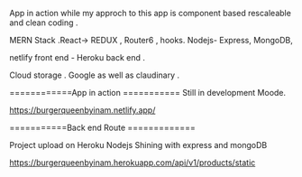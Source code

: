 App in action while my approch to this app is component based rescaleable and clean coding .

MERN Stack .React-> REDUX , Router6 , hooks. Nodejs- Express, MongoDB,

netlify front end - Heroku back end .

Cloud storage . Google as well as claudinary .

============App in action =========== Still in development Moode.

https://burgerqueenbyinam.netlify.app/

===========Back end Route =============

<!-- for static all products in jason. -->

Project upload on Heroku Nodejs Shining with express and mongoDB

https://burgerqueenbyinam.herokuapp.com/api/v1/products/static
